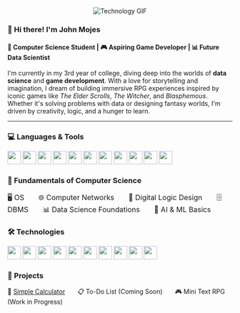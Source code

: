 <p align="center">
  <img src="https://i.gifer.com/J4o.gif" alt="Technology GIF">
</p>


### 👋 Hi there! I'm **John Mojes**  
#### 🧠 Computer Science Student | 🎮 Aspiring Game Developer | 📊 Future Data Scientist

I'm currently in my 3rd year of college, diving deep into the worlds of **data science** and **game development**. With a love for storytelling and imagination, I dream of building immersive RPG experiences inspired by iconic games like *The Elder Scrolls*, *The Witcher*, and *Blasphemous*. Whether it's solving problems with data or designing fantasy worlds, I'm driven by creativity, logic, and a hunger to learn.

---

<h3 align="left">💻 Languages & Tools</h3>

<p align="left">
  <img src="https://img.shields.io/badge/-Java-000?&logo=Java&logoColor=007396" height="30"/>
  <img src="https://img.shields.io/badge/-Python-000?&logo=Python" height="30"/>
  <img src="https://img.shields.io/badge/-JavaScript-000?&logo=JavaScript" height="30"/>
  <img src="https://img.shields.io/badge/-C-000?&logo=C" height="30"/>
  <img src="https://img.shields.io/badge/-C%23-000?&logo=C-sharp" height="30"/>
  <img src="https://img.shields.io/badge/-HTML5-000?&logo=HTML5" height="30"/>
  <img src="https://img.shields.io/badge/-CSS3-000?&logo=CSS3&logoColor=1572B6" height="30"/>
  <img src="https://img.shields.io/badge/-PHP-000?&logo=PHP" height="30"/>
  <img src="https://img.shields.io/badge/-SQL-000?&logo=MySQL" height="30"/>
  <img src="https://img.shields.io/badge/-Git-000?&logo=Git" height="30"/>
  <img src="https://img.shields.io/badge/-DSA-000?&logo=leetcode&logoColor=white" height="30"/>
</p>


<h3 align="left">🧠 Fundamentals of Computer Science</h3>

<p align="left" style="font-size:16px;">
  🖥 OS  🌐 Computer Networks  🔌 Digital Logic Design  🗄 DBMS  📊 Data Science Foundations  🤖 AI & ML Basics
</p>

<h3 align="left">🛠 Technologies</h3>

<p align="left">
  <img src="https://img.shields.io/badge/-AWS-000?&logo=Amazon-AWS&logoColor=F90" height="30"/>
  <img src="https://img.shields.io/badge/-Docker-000?&logo=Docker" height="30"/>
  <img src="https://img.shields.io/badge/-Kubernetes-000?&logo=Kubernetes" height="30"/>
  <img src="https://img.shields.io/badge/-Linux-000?&logo=Linux" height="30"/>
  <img src="https://img.shields.io/badge/-Node.js-000?&logo=node.js" height="30"/>
  <img src="https://img.shields.io/badge/-PyTorch-000?&logo=PyTorch" height="30"/>
  <img src="https://img.shields.io/badge/-React-000?&logo=React" height="30"/>
  <img src="https://img.shields.io/badge/-Redis-000?&logo=Redis" height="30"/>
  <img src="https://img.shields.io/badge/-Spring-000?&logo=Spring" height="30"/>
  <img src="https://img.shields.io/badge/-TensorFlow-000?&logo=TensorFlow" height="30"/>
</p>


<h3 align="left">📂 Projects</h3>

<p align="left">
  🧮 <a href="https://github.com/yourusername/simple-calculator">Simple Calculator</a>  📋 To-Do List (Coming Soon)  🎮 Mini Text RPG (Work in Progress)
</p>
